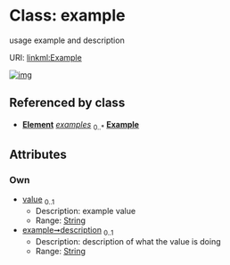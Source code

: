 
# Class: example


usage example and description

URI: [linkml:Example](https://w3id.org/linkml/Example)


[![img](https://yuml.me/diagram/nofunky;dir:TB/class/[Element]++-%20examples%200..*>[Example&#124;value:string%20%3F;description:string%20%3F],[PermissibleValue]++-%20examples%200..*>[Example],[PermissibleValue],[Element])](https://yuml.me/diagram/nofunky;dir:TB/class/[Element]++-%20examples%200..*>[Example&#124;value:string%20%3F;description:string%20%3F],[PermissibleValue]++-%20examples%200..*>[Example],[PermissibleValue],[Element])

## Referenced by class

 *  **[Element](Element.md)** *[examples](examples.md)*  <sub>0..\*</sub>  **[Example](Example.md)**

## Attributes


### Own

 * [value](value.md)  <sub>0..1</sub>
     * Description: example value
     * Range: [String](String.md)
 * [example➞description](value_description.md)  <sub>0..1</sub>
     * Description: description of what the value is doing
     * Range: [String](String.md)
